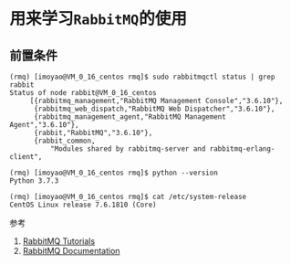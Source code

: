 # 用来学习`RabbitMQ`的使用
## 前置条件
```
(rmq) [imoyao@VM_0_16_centos rmq]$ sudo rabbitmqctl status | grep rabbit
Status of node rabbit@VM_0_16_centos
     [{rabbitmq_management,"RabbitMQ Management Console","3.6.10"},
      {rabbitmq_web_dispatch,"RabbitMQ Web Dispatcher","3.6.10"},
      {rabbitmq_management_agent,"RabbitMQ Management Agent","3.6.10"},
      {rabbit,"RabbitMQ","3.6.10"},
      {rabbit_common,
          "Modules shared by rabbitmq-server and rabbitmq-erlang-client",
          
(rmq) [imoyao@VM_0_16_centos rmq]$ python --version
Python 3.7.3

(rmq) [imoyao@VM_0_16_centos rmq]$ cat /etc/system-release
CentOS Linux release 7.6.1810 (Core) 
```

参考
1. [RabbitMQ Tutorials](https://www.rabbitmq.com/getstarted.html)
2. [RabbitMQ Documentation](https://www.rabbitmq.com/documentation.html)
